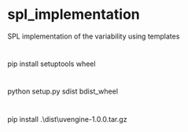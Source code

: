 # spl_implementation
SPL implementation of the variability using templates

#
pip install setuptools wheel

#
python setup.py sdist bdist_wheel

#
pip install .\dist\uvengine-1.0.0.tar.gz
